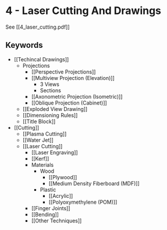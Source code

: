 # 4 - Laser Cutting And Drawings
See [[4_laser_cutting.pdf]]

## Keywords
- [[Techincal Drawings]]
  - Projections
    - [[Perspective Projections]]
    - [[Multiview Projection (Elevation)]]
      - 3 Views
      - Sections
    - [[Axonometric Projection (Isometric)]]
    - [[Oblique Projection (Cabinet)]]
  - [[Exploded View Drawing]]
  - [[Dimensioning Rules]]
  - [[Title Block]]
- [[Cutting]]
  - [[Plasma Cutting]]
  - [[Water Jet]]
  - [[Laser Cutting]]
    - [[Laser Engraving]]
    - [[Kerf]]
    - Materials
      - Wood
        - [[Plywood]]
        - [[Medium Density Fiberboard (MDF)]]
      - Plastic
        - [[Acrylic]]
        - [[Polyoxymethylene (POM)]]
    - [[Finger Joints]]
    - [[Bending]]
    - [[Other Techniques]]
